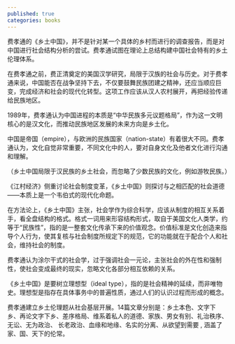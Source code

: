 ```yaml
---
published: true
categories: books
---
```

费孝通的《乡土中国》，并不是针对某一个具体的乡村而进行的调查报告，而是对中国进行社会结构分析的尝试。费孝通试图在理论上总结构建中国社会特有的乡土伦理体系。

在费孝通之前，费正清奠定的美国汉学研究，局限于汉族的社会与历史。对于费孝通来说，中国能否在战争坚持下去，不仅要鼓舞民族团建之精神，还应当顺应巨变，完成经济和社会的现代化转型。这项工作应该从汉人农村展开，再把经验传递给民族地区。

1989年，费孝通认为中国进程的本质是“中华民族多元议题格局”，作为这一文明核心的是汉文化，而推动民族地区发展的未来方向是乡土化。

中国是帝国（empire），与欧洲的民族国家（nation-state）有着很大不同。费孝通认为，文化自觉非常重要，不同文化中的人，要对自身文化及他者文化进行沟通和理解。

（乡土中国局限于汉民族的乡土社会，而忽略了少数民族的文化，例如游牧民族。）

《江村经济》侧重讨论社会制度变革，《乡土中国》则探讨与之相匹配的社会道德——本质上是一个韦伯式的现代化命题。

在方法论上，《乡土中国》主张，社会学作为综合科学，应该从制度的相互关系着手，看全盘结构的格式。格式一词用来形容结构形式，取自于美国文化人类学，约等于“民族性”，指的是一整套文化传承下来的价值观念。价值标准是文化创造来指导个人行为，使其复核与社会制度所规定下的规范，它的功能就在于配合个人和社会，维持社会的制度。

费孝通认为涂尔干式的社会学，过于强调社会一元论，主张社会的外在性和强制性，使社会变成最终的现实，忽略文化各部分相互依赖的关系。

《乡土中国》是要树立理想型（ideal type），指的是社会精神的延续，而非唯物史。理想型是指存在具体事务中的普遍性质，通过人们的认识过程而形成的概念。

费孝通建立乡土伦理题从社会基层开展。14篇文章分别是：乡土本色、文字下乡、再论文字下乡、差序格局、维系着私人的道德、家族、男女有别、礼治秩序、无讼、无为政治、 长老政治、血缘和地缘、名实的分离、从欲望到需要 , 涵盖了家、国、天下的伦常。
